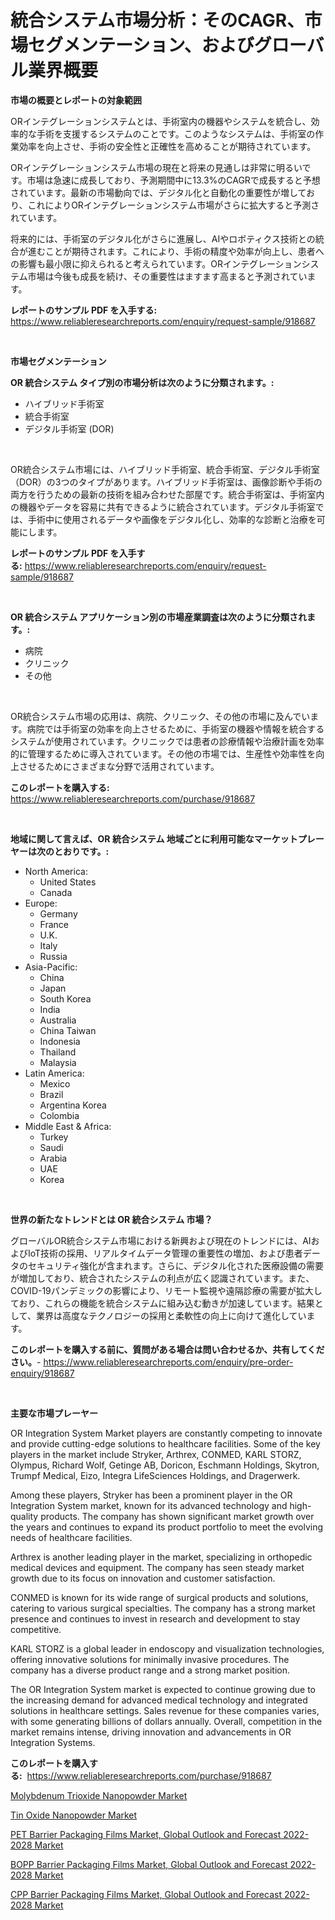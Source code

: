 <p><h1>統合システム市場分析：そのCAGR、市場セグメンテーション、およびグローバル業界概要</h1></p><p><strong>市場の概要とレポートの対象範囲</strong></p>
<p><p>ORインテグレーションシステムとは、手術室内の機器やシステムを統合し、効率的な手術を支援するシステムのことです。このようなシステムは、手術室の作業効率を向上させ、手術の安全性と正確性を高めることが期待されています。</p><p>ORインテグレーションシステム市場の現在と将来の見通しは非常に明るいです。市場は急速に成長しており、予測期間中に13.3%のCAGRで成長すると予想されています。最新の市場動向では、デジタル化と自動化の重要性が増しており、これによりORインテグレーションシステム市場がさらに拡大すると予測されています。</p><p>将来的には、手術室のデジタル化がさらに進展し、AIやロボティクス技術との統合が進むことが期待されます。これにより、手術の精度や効率が向上し、患者への影響も最小限に抑えられると考えられています。ORインテグレーションシステム市場は今後も成長を続け、その重要性はますます高まると予測されています。</p></p>
<p><strong>レポートのサンプル PDF を入手する:</strong> <a href="https://www.reliableresearchreports.com/enquiry/request-sample/918687">https://www.reliableresearchreports.com/enquiry/request-sample/918687</a></p>
<p>&nbsp;</p>
<p><strong>市場セグメンテーション</strong></p>
<p><strong>OR 統合システム タイプ別の市場分析は次のように分類されます。:</strong></p>
<p><ul><li>ハイブリッド手術室</li><li>統合手術室</li><li>デジタル手術室 (DOR)</li></ul></p>
<p>&nbsp;</p>
<p><p>OR統合システム市場には、ハイブリッド手術室、統合手術室、デジタル手術室（DOR）の3つのタイプがあります。ハイブリッド手術室は、画像診断や手術の両方を行うための最新の技術を組み合わせた部屋です。統合手術室は、手術室内の機器やデータを容易に共有できるように統合されています。デジタル手術室では、手術中に使用されるデータや画像をデジタル化し、効率的な診断と治療を可能にします。</p></p>
<p><strong>レポートのサンプル PDF を入手する:</strong>&nbsp;<a href="https://www.reliableresearchreports.com/enquiry/request-sample/918687">https://www.reliableresearchreports.com/enquiry/request-sample/918687</a></p>
<p>&nbsp;</p>
<p><strong> OR 統合システム アプリケーション別の市場産業調査は次のように分類されます。:</strong></p>
<p><ul><li>病院</li><li>クリニック</li><li>その他</li></ul></p>
<p>&nbsp;</p>
<p><p>OR統合システム市場の応用は、病院、クリニック、その他の市場に及んでいます。病院では手術室の効率を向上させるために、手術室の機器や情報を統合するシステムが使用されています。クリニックでは患者の診療情報や治療計画を効率的に管理するために導入されています。その他の市場では、生産性や効率性を向上させるためにさまざまな分野で活用されています。</p></p>
<p><strong>このレポートを購入する:</strong>&nbsp; <a href="https://www.reliableresearchreports.com/purchase/918687">https://www.reliableresearchreports.com/purchase/918687</a></p>
<p>&nbsp;</p>
<p><strong>地域に関して言えば、OR 統合システム 地域ごとに利用可能なマーケットプレーヤーは次のとおりです。:</strong></p>
<p><ul>
    <li>
        North America:
        <ul>
            <li>United States</li>
            <li>Canada</li>
        </ul>
    </li>
    <li>
        Europe:
        <ul>
            <li>Germany</li>
            <li>France</li>
            <li>U.K.</li>
            <li>Italy</li>
            <li>Russia</li>
        </ul>
    </li>
    <li>
        Asia-Pacific:
        <ul>
            <li>China</li>
            <li>Japan</li>
            <li>South Korea</li>
            <li>India</li>
            <li>Australia</li>
            <li>China Taiwan</li>
            <li>Indonesia</li>
            <li>Thailand</li>
            <li>Malaysia</li>
        </ul>
    </li>
    <li>
        Latin America:
        <ul>
            <li>Mexico</li>
            <li>Brazil</li>
            <li>Argentina Korea</li>
            <li>Colombia</li>
        </ul>
    </li>
    <li>
        Middle East & Africa:
        <ul>
            <li>Turkey</li>
            <li>Saudi</li>
            <li>Arabia</li>
            <li>UAE</li>
            <li>Korea</li>
        </ul>
    </li>
    </ul></p>
<p>&nbsp;</p>
<p><strong>世界の新たなトレンドとは OR 統合システム 市場？</strong></p>
<p><p>グローバルOR統合システム市場における新興および現在のトレンドには、AIおよびIoT技術の採用、リアルタイムデータ管理の重要性の増加、および患者データのセキュリティ強化が含まれます。さらに、デジタル化された医療設備の需要が増加しており、統合されたシステムの利点が広く認識されています。また、COVID-19パンデミックの影響により、リモート監視や遠隔診療の需要が拡大しており、これらの機能を統合システムに組み込む動きが加速しています。結果として、業界は高度なテクノロジーの採用と柔軟性の向上に向けて進化しています。</p></p>
<p><strong>このレポートを購入する前に、質問がある場合は問い合わせるか、共有してください。</strong>- <a href="https://www.reliableresearchreports.com/enquiry/pre-order-enquiry/918687">https://www.reliableresearchreports.com/enquiry/pre-order-enquiry/918687</a></p>
<p>&nbsp;</p>
<p><strong>主要な市場プレーヤー</strong></p>
<p><p>OR Integration System Market players are constantly competing to innovate and provide cutting-edge solutions to healthcare facilities. Some of the key players in the market include Stryker, Arthrex, CONMED, KARL STORZ, Olympus, Richard Wolf, Getinge AB, Doricon, Eschmann Holdings, Skytron, Trumpf Medical, Eizo, Integra LifeSciences Holdings, and Dragerwerk.</p><p>Among these players, Stryker has been a prominent player in the OR Integration System market, known for its advanced technology and high-quality products. The company has shown significant market growth over the years and continues to expand its product portfolio to meet the evolving needs of healthcare facilities.</p><p>Arthrex is another leading player in the market, specializing in orthopedic medical devices and equipment. The company has seen steady market growth due to its focus on innovation and customer satisfaction.</p><p>CONMED is known for its wide range of surgical products and solutions, catering to various surgical specialties. The company has a strong market presence and continues to invest in research and development to stay competitive.</p><p>KARL STORZ is a global leader in endoscopy and visualization technologies, offering innovative solutions for minimally invasive procedures. The company has a diverse product range and a strong market position.</p><p>The OR Integration System market is expected to continue growing due to the increasing demand for advanced medical technology and integrated solutions in healthcare settings. Sales revenue for these companies varies, with some generating billions of dollars annually. Overall, competition in the market remains intense, driving innovation and advancements in OR Integration Systems.</p></p>
<p><strong>このレポートを購入する:</strong>&nbsp;&nbsp;<a href="https://www.reliableresearchreports.com/purchase/918687">https://www.reliableresearchreports.com/purchase/918687</a></p>
<p><p><a href="https://view.publitas.com/reportprime-1/molybdenum-trioxide-nanopowder-market-with-the-goal-of-estimating-the-market-size-and-future-growth-potential-of-various-market-segments-based-on-component-applications-end-user-and-region/">Molybdenum Trioxide Nanopowder Market</a></p><p><a href="https://view.publitas.com/reportprime-1/decoding-the-tin-oxide-nanopowder-market-a-deep-dive-into-the-latest-market-trends-market-segmentation-and-competitive-analysis/">Tin Oxide Nanopowder Market</a></p><p><a href="https://military-diascia-e68.notion.site/PET-Barrier-Packaging-Films-Market-Global-Outlook-and-Forecast-2022-2028-Market-Share-Market-New--809fec3d1ef94d6b93a14c00d4452e59">PET Barrier Packaging Films Market, Global Outlook and Forecast 2022-2028 Market</a></p><p><a href="https://zircon-bluebell-299.notion.site/BOPP-Barrier-Packaging-Films-Market-Global-Outlook-and-Forecast-2022-2028-Market-with-the-goal-of-e-751737868e57491da619e8a6d88e0141">BOPP Barrier Packaging Films Market, Global Outlook and Forecast 2022-2028 Market</a></p><p><a href="https://iodized-pantydraco-05c.notion.site/CPP-Barrier-Packaging-Films-Market-Global-Outlook-and-Forecast-2022-2028-Market-Size-Growth-and-Fo-e02edcd570df4f63bd373193c782328b">CPP Barrier Packaging Films Market, Global Outlook and Forecast 2022-2028 Market</a></p></p>